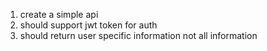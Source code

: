 1. create a simple api
2. should support jwt token for auth
3. should return user specific information not all information 